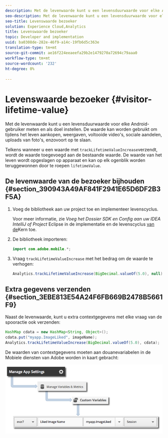 ```yaml
---
description: Met de levenwaarde kunt u een levensduurwaarde voor elke Android-gebruiker meten en als doel instellen. De waarde kan worden gebruikt om tijdens het leven aankopen, weergaven, voltooide video's, sociale aandelen, uploads van foto's, enzovoort op te slaan.
seo-description: Met de levenwaarde kunt u een levensduurwaarde voor elke Android-gebruiker meten en als doel instellen. De waarde kan worden gebruikt om tijdens het leven aankopen, weergaven, voltooide video's, sociale aandelen, uploads van foto's, enzovoort op te slaan.
seo-title: Levenswaarde bezoeker
solution: Experience Cloud,Analytics
title: Levenswaarde bezoeker
topic: Developer and implementation
uuid: ba0308de-282e-46f9-a14c-19fb6d5c363e
translation-type: tm+mt
source-git-commit: ae16f224eeaeefa29b2e1479270a72694c79aaa0
workflow-type: tm+mt
source-wordcount: '232'
ht-degree: 0%

---
```



# Levenswaarde bezoeker {#visitor-lifetime-value}

Met de levenwaarde kunt u een levensduurwaarde voor elke Android-gebruiker meten en als doel instellen. De waarde kan worden gebruikt om tijdens het leven aankopen, weergaven, voltooide video&#39;s, sociale aandelen, uploads van foto&#39;s, enzovoort op te slaan.

Telkens wanneer u een waarde met `trackLifetimeValueIncrease`verzendt, wordt de waarde toegevoegd aan de bestaande waarde. De waarde van het leven wordt opgeslagen op apparaat en kan op elk ogenblik worden teruggewonnen door te roepen `lifetimeValue`.

## De levenwaarde van de bezoeker bijhouden {#section_390943A49AF841F2941E65D6DF2B3F5A}

1. Voeg de bibliotheek aan uw project toe en implementeer levenscyclus.

   Voor meer informatie, zie *Voeg het Dossier SDK en Config aan uw IDEA IntelliJ of Project* Eclipse in de implementatie en de levenscyclus [van de](/help/android/getting-started/dev-qs.md)Kern toe.
1. De bibliotheek importeren:

   ```java
   import com.adobe.mobile.*;
   ```

1. Vraag `trackLifetimeValueIncrease` met het bedrag om de waarde te verhogen:

   ```java
   Analytics.trackLifetimeValueIncrease(BigDecimal.valueOf(5.0), null);
   ```

## Extra gegevens verzenden {#section_3EBE813E54A24F6FB669B2478B5661F9}

Naast de levenwaarde, kunt u extra contextgegevens met elke vraag van de spooractie ook verzenden:

```java
HashMap cdata = new HashMap<String, Object>(); 
cdata.put("myapp.ImageLiked", imageName); 
Analytics.trackLifetimeValueIncrease(BigDecimal.valueOf(5.0), cdata);
```

De waarden van contextgegevens moeten aan douanevariabelen in de Mobiele diensten van Adobe worden in kaart gebracht:

![](assets/map-variable-context-ltv.png)

